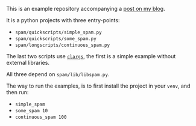 This is an example repository accompanying a [post on my blog][1].


It is a python projects with three entry-points:

- `spam/quickscripts/simple_spam.py`
- `spam/quickscripts/some_spam.py`
- `spam/longscripts/continuous_spam.py`

The last two scripts use [`clargs`][2], the first is a simple example without external libraries.

All three depend on `spam/lib/libspam.py`.


The way to run the examples, is to first install the project in your `venv`, and then run:

- `simple_spam`
- `some_spam 10`
- `continuous_spam 100`


[1]: https://blog.claude.nl/posts/how-to-structure-a-python-project-with-multiple-entry-points/
[2]: https://pypi.org/project/clargs/
